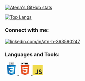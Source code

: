 [![Atena's GitHub stats](https://github-readme-stats.vercel.app/api?username=AtenaHatta&theme=vue-dark&show_icons=true)](https://github.com/AtenaHatta/github-readme-stats)

[![Top Langs](https://github-readme-stats.vercel.app/api/top-langs/?username=AtenaHatta&theme=vue-dark&show_icons=true&layout=compact)](https://github.com/AtenaHatta/github-readme-stats)


<h3 align="left">Connect with me:</h3>
<p align="left">
<a href="https://linkedin.com/in/linkedin.com/in/atn-h-363590247" target="blank"><img align="center" src="https://raw.githubusercontent.com/rahuldkjain/github-profile-readme-generator/master/src/images/icons/Social/linked-in-alt.svg" alt="linkedin.com/in/atn-h-363590247" height="30" width="40" /></a>
</p>

<h3 align="left">Languages and Tools:</h3>

<p align="left">
  
  <a href="https://www.w3schools.com/css/" target="_blank" rel="noreferrer">
   <img src="https://raw.githubusercontent.com/devicons/devicon/master/icons/css3/css3-original-wordmark.svg" alt="css3" width="40" height="40"/>
  </a>
  
  <a href="https://www.w3.org/html/" target="_blank" rel="noreferrer">
   <img src="https://raw.githubusercontent.com/devicons/devicon/master/icons/html5/html5-original-wordmark.svg" alt="html5" width="40" height="40"/>
  </a>
  
  <a href="https://developer.mozilla.org/en-US/docs/Web/JavaScript" target="_blank" rel="noreferrer">
   <img src="https://raw.githubusercontent.com/devicons/devicon/master/icons/javascript/javascript-original.svg" alt="javascript" width="33" height="33"/>
  </a>
  
 </p>

